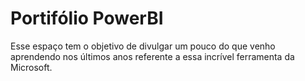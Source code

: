 # Portifólio PowerBI

Esse espaço tem o objetivo de divulgar um pouco do que venho aprendendo nos últimos anos referente a essa incrível ferramenta da Microsoft.
